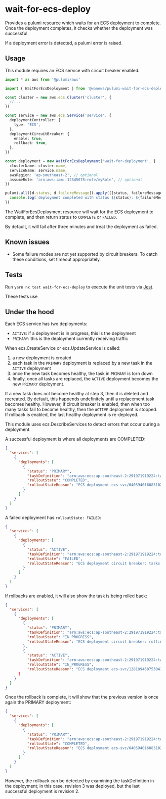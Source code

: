 # wait-for-ecs-deploy

Provides a pulumi resource which waits for an ECS deployment to complete. Once the deployment completes, it checks whether the deployment was successful.

If a deployment error is detected, a pulumi error is raised.

## Usage

This module requires an ECS service with circuit breaker enabled.

```ts
import * as aws from '@pulumi/aws'

import { WaitForEcsDeployment } from '@wanews/pulumi-wait-for-ecs-deploy'

const cluster = new aws.ecs.Cluster('cluster', {
  //...
})

const service = new aws.ecs.Service('service', {
  deploymentController: {
    type: 'ECS',
  },
  deploymentCircuitBreaker: {
    enable: true,
    rollback: true,
  },
})

const deployment = new WaitForEcsDeployment('wait-for-deployment', {
  clusterName: cluster.name,
  serviceName: service.name,
  awsRegion: 'ap-southeast-2', // optional
  assumeRole: 'arn:aws:iam::12345678:role/myRole', // optional
})

pulumi.all([d.status, d.failureMessage]).apply(([status, failureMessage]) => {
  console.log(`deployment completed with status ${status}: ${failureMessage}`)
})
```

The WaitForEcsDeployment resource will wait for the ECS deployment to complete, and then return status to `COMPLETE` or `FAILED`.

By default, it will fail after three minutes and treat the deployment as failed.

## Known issues

- Some failure modes are not yet supported by circuit breakers. To catch these conditions, set timeout appropriately.

## Tests

Run `yarn nx test wait-for-ecs-deploy` to execute the unit tests via [Jest](https://jestjs.io).

These tests use

## Under the hood

Each ECS service has two deployments:

- `ACTIVE`: if a deployment is in progress, this is the deployment
- `PRIMARY`: this is the deployment currently receiving traffic

When ecs.CreateService or ecs.UpdateService is called:

1. a new deployment is created
2. each task in the `PRIMARY` deployment is replaced by a new task in the `ACTIVE` deployment
3. once the new task becomes healthy, the task in `PRIMARY` is torn down
4. finally, once all tasks are replaced, the `ACTIVE` deployment becomes the new `PRIMARY` deployment.

If a new task does not become healthy at step 3, then it is deleted and recreated. By default, this happends undefinitely until a replacement task becomes healthy. However, if circuit breaker is enabled, then when too many tasks fail to become healthy, then the `ACTIVE` deployment is stopped. If rollback is enabled, the last healthy deployment is re-deployed.

This module uses ecs.DescribeServices to detect errors that occur during a deployment.

A successful deployment is where all deployments are COMPLETED:

```json
{
  "services": [
    {
      "deployments": [
        {
          "status": "PRIMARY",
          "taskDefinition": "arn:aws:ecs:ap-southeast-2:291971919224:task-definition/news-thewest-pr713-web-app-task-definition:3",
          "rolloutState": "COMPLETED",
          "rolloutStateReason": "ECS deployment ecs-svc/6405940160831029548 completed."
        }
      ]
    }
  ]
}
```

A failed deployment has `rolloutState: FAILED`:

```json
{
  "services": [
    {
      "deployments": [
        {
          "status": "ACTIVE",
          "taskDefinition": "arn:aws:ecs:ap-southeast-2:291971919224:task-definition/news-thewest-pr713-web-app-task-definition:3",
          "rolloutState": "FAILED",
          "rolloutStateReason": "ECS deployment circuit breaker: tasks failed to start."
        }
      ]
    }
  ]
}
```

If rollbacks are enabled, it will also show the task is being rolled back:

```json
{
  "services": [
    {
      "deployments": [
        {
          "status": "PRIMARY",
          "taskDefinition": "arn:aws:ecs:ap-southeast-2:291971919224:task-definition/news-thewest-pr713-web-app-task-definition:2",
          "rolloutState": "IN_PROGRESS",
          "rolloutStateReason": "ECS deployment circuit breaker: rolling back to deploymentId ecs-svc/6405940160831029548."
        },
        {
          "status": "ACTIVE",
          "taskDefinition": "arn:aws:ecs:ap-southeast-2:291971919224:task-definition/news-thewest-pr713-web-app-task-definition:3",
          "rolloutState": "IN_PROGRESS",
          "rolloutStateReason": "ECS deployment ecs-svc/1281894607538416024 in progress."
      ]
    }
  ]
}
```

Once the rollback is complete, it will show that the previous version is once again the PRIMARY deployment:

```json
{
  "services": [
    {
      "deployments": [
        {
          "status": "PRIMARY",
          "taskDefinition": "arn:aws:ecs:ap-southeast-2:291971919224:task-definition/news-thewest-pr713-web-app-task-definition:2",
          "rolloutState": "COMPLETED",
          "rolloutStateReason": "ECS deployment ecs-svc/6405940160831029548 completed."
        }
      ]
    }
  ]
}
```

However, the rollback can be detected by examining the taskDefinition in the deployment; in this case, revision 3 was deployed, but the last successful deployment is revision 2.
